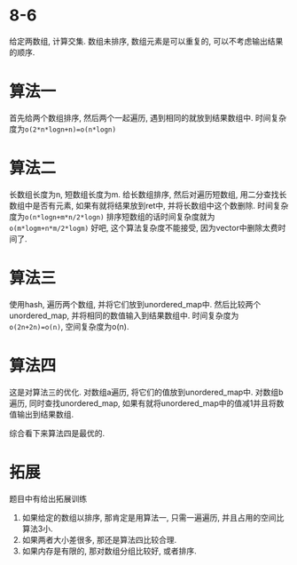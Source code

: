 # 8-6

给定两数组, 计算交集.
数组未排序, 数组元素是可以重复的, 可以不考虑输出结果的顺序.

# 算法一

首先给两个数组排序, 然后两个一起遍历, 遇到相同的就放到结果数组中.
时间复杂度为`o(2*n*logn+n)=o(n*logn)`

# 算法二

长数组长度为n, 短数组长度为m.
给长数组排序, 然后对遍历短数组, 用二分查找长数组中是否有元素, 如果有就将结果放到ret中, 并将长数组中这个数删除.
时间复杂度为`o(n*logn+m*n/2*logn)`
排序短数组的话时间复杂度就为`o(m*logm+n*m/2*logm)`
好吧, 这个算法复杂度不能接受, 因为vector中删除太费时间了.

# 算法三

使用hash, 遍历两个数组, 并将它们放到unordered_map中.
然后比较两个unordered_map, 并将相同的数值输入到结果数组中.
时间复杂度为`o(2n+2n)=o(n)`, 空间复杂度为o(n).

# 算法四

这是对算法三的优化.
对数组a遍历, 将它们的值放到unordered_map中.
对数组b遍历, 同时查找unordered_map, 如果有就将unordered_map中的值减1并且将数值输出到结果数组.

综合看下来算法四是最优的.

# 拓展

题目中有给出拓展训练
1. 如果给定的数组以排序, 那肯定是用算法一, 只需一遍遍历, 并且占用的空间比算法3小.
2. 如果两者大小差很多, 那还是算法四比较合理.
3. 如果内存是有限的, 那对数组分组比较好, 或者排序.